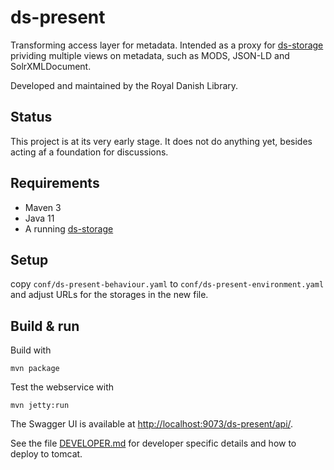 # ds-present

Transforming access layer for metadata. Intended as a proxy for [ds-storage](https://github.com/kb-dk/ds-storage) prividing multiple views on metadata, such as MODS, JSON-LD and SolrXMLDocument.

Developed and maintained by the Royal Danish Library.

## Status

This project is at its very early stage. It does not do anything yet, besides acting af a foundation for discussions.

## Requirements

* Maven 3                                  
* Java 11
* A running [ds-storage](https://github.com/kb-dk/ds-storage)

## Setup

copy `conf/ds-present-behaviour.yaml` to `conf/ds-present-environment.yaml` and adjust URLs for the storages in the new file.

## Build & run

Build with
``` 
mvn package
```

Test the webservice with
```
mvn jetty:run
```

The Swagger UI is available at <http://localhost:9073/ds-present/api/>. 

See the file [DEVELOPER.md](DEVELOPER.md) for developer specific details and how to deploy to tomcat.
